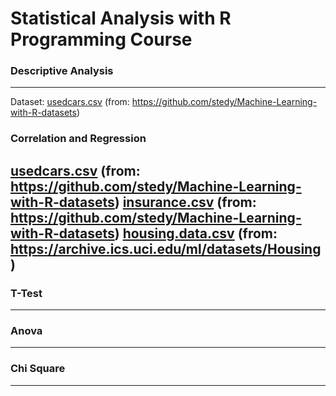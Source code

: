 # Statistical Analysis with R Programming Course

### Descriptive Analysis
---
Dataset: 
[usedcars.csv](https://raw.githubusercontent.com/rebekz/statistical_analysis_course/master/data/usedcars.csv) (from: https://github.com/stedy/Machine-Learning-with-R-datasets)
### Correlation and Regression
[usedcars.csv](https://raw.githubusercontent.com/rebekz/statistical_analysis_course/master/data/usedcars.csv) (from: https://github.com/stedy/Machine-Learning-with-R-datasets)
[insurance.csv](https://raw.githubusercontent.com/rebekz/statistical_analysis_course/master/data/insurance.csv) (from: https://github.com/stedy/Machine-Learning-with-R-datasets)
[housing.data.csv](https://raw.githubusercontent.com/rebekz/statistical_analysis_course/master/data/insurance.csv) (from: https://archive.ics.uci.edu/ml/datasets/Housing)
---
### T-Test
---
### Anova
---
### Chi Square
---
